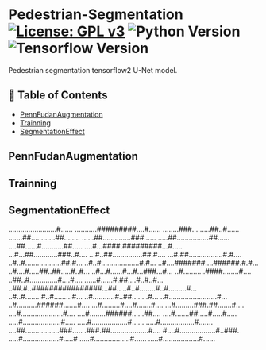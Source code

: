# Pedestrian-Segmentation [![License: GPL v3](https://img.shields.io/badge/License-GPLv3-blue.svg)](https://www.gnu.org/licenses/gpl-3.0) ![Python Version](https://img.shields.io/badge/python-v3.6-blue) ![Tensorflow Version](https://img.shields.io/badge/Tensorflow-V2.2.0-brightgreen)

Pedestrian segmentation tensorflow2  U-Net model.

## 📝 Table of Contents
- [PennFudanAugmentation](#PennFudanAugmentation)
- [Trainning](#Trainning)
- [SegmentationEffect](#SegmentationEffect)


## PennFudanAugmentation

## Trainning

## SegmentationEffect

........................#......
...........#########....#......
........###.........##..#......
.......##............##........
......##..............###......
.....##................##......
....##......#...........##.....
....#...####.#########...#.....
...#...##............###..#....
...#..##...............##.#....
...#.##.................#.#....
..#..#..................##.#...
..#..#...................#.#...
..#....#######....######.#.#...
..#....#.....##..##.....#..#...
..#...#......#...#...###...#...
..#...........####........#....
..##..#..............#....#....
......#......#.##....#..#..#...
..##.#..################...##..
..#..#........#..#.........#...
..#..#........#..#.........#...
..#...........#..##........#...
..#........................#...
..#..........######.......#....
...#.........#....#.......#....
...#.........###.##.......#....
....#.....................#....
....#........######......##....
....#.......##.....#.....#.....
.....#...................#.....
.....#..................#......
.....#.................#.......
....##.................###.....
.###.##...................#....
#....#..................#..###.
.....#..................#.....#
.....#..................#......
.....#..................#......

